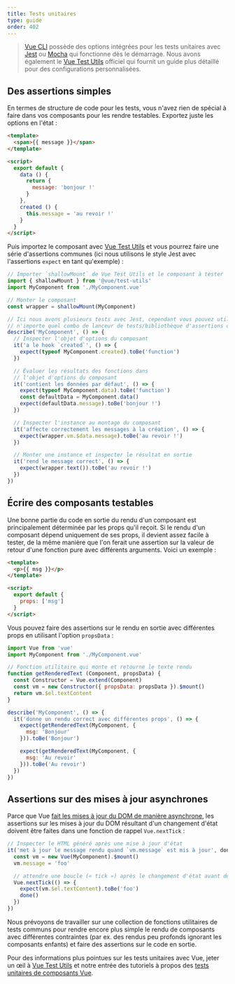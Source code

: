 ```yaml
---
title: Tests unitaires
type: guide
order: 402
---
```


> [Vue CLI](https://cli.vuejs.org/) possède des options intégrées pour les tests unitaires avec [Jest](https://github.com/facebook/jest) ou [Mocha](https://mochajs.org/) qui fonctionne dès le démarrage. Nous avons également le [Vue Test Utils](https://vue-test-utils.vuejs.org/) officiel qui fournit un guide plus détaillé pour des configurations personnalisées.

## Des assertions simples

En termes de structure de code pour les tests, vous n'avez rien de spécial à faire dans vos composants pour les rendre testables. Exportez juste les options en l'état :

``` html
<template>
  <span>{{ message }}</span>
</template>

<script>
  export default {
    data () {
      return {
        message: 'bonjour !'
      }
    },
    created () {
      this.message = 'au revoir !'
    }
  }
</script>
```

Puis importez le composant avec [Vue Test Utils](https://vue-test-utils.vuejs.org/) et vous pourrez faire une série d'assertions communes (ici nous utilisons le style Jest avec l'assertions `expect` en tant qu'exemple) :

``` js
// Importer `shallowMount` de Vue Test Utils et le composant à tester
import { shallowMount } from '@vue/test-utils'
import MyComponent from './MyComponent.vue'

// Monter le composant
const wrapper = shallowMount(MyComponent)

// Ici nous avons plusieurs tests avec Jest, cependant vous pouvez utiliser
// n'importe quel combo de lanceur de tests/bibliothèque d'assertions que vous préférez
describe('MyComponent', () => {
  // Inspecter l'objet d'options du composant
  it('a le hook `created`', () => {
    expect(typeof MyComponent.created).toBe('function')
  })

  // Évaluer les résultats des fonctions dans
  // l'objet d'options du composant
  it('contient les données par défaut', () => {
    expect(typeof MyComponent.data).toBe('function')
    const defaultData = MyComponent.data()
    expect(defaultData.message).toBe('bonjour !')
  })

  // Inspecter l'instance au montage du composant
  it('affecte correctement les messages à la création', () => {
    expect(wrapper.vm.$data.message).toBe('au revoir !')
  })

  // Monter une instance et inspecter le résultat en sortie
  it('rend le message correct', () => {
    expect(wrapper.text()).toBe('au revoir !')
  })
})
```

## Écrire des composants testables

Une bonne partie du code en sortie du rendu d'un composant est principalement déterminée par les props qu'il reçoit. Si le rendu d'un composant dépend uniquement de ses props, il devient assez facile à tester, de la même manière que l'on ferait une assertion sur la valeur de retour d'une fonction pure avec différents arguments. Voici un exemple :

``` html
<template>
  <p>{{ msg }}</p>
</template>

<script>
  export default {
    props: ['msg']
  }
</script>
```

Vous pouvez faire des assertions sur le rendu en sortie avec différentes props en utilisant l'option `propsData` :

``` js
import Vue from 'vue'
import MyComponent from './MyComponent.vue'

// Fonction utilitaire qui monte et retourne le texte rendu
function getRenderedText (Component, propsData) {
  const Constructor = Vue.extend(Component)
  const vm = new Constructor({ propsData: propsData }).$mount()
  return vm.$el.textContent
}

describe('MyComponent', () => {
  it('donne un rendu correct avec différentes props', () => {
    expect(getRenderedText(MyComponent, {
      msg: 'Bonjour'
    })).toBe('Bonjour')

    expect(getRenderedText(MyComponent, {
      msg: 'Au revoir'
    })).toBe('Au revoir')
  })
})
```

## Assertions sur des mises à jour asynchrones

Parce que Vue [fait les mises à jour du DOM de manière asynchrone](reactivity.html#File-d’attente-de-mise-a-jour-asynchrone), les assertions sur les mises à jour du DOM résultant d'un changement d'état doivent être faites dans une fonction de rappel `Vue.nextTick` :

``` js
// Inspecter le HTML généré après une mise à jour d'état
it('met à jour le message rendu quand `vm.message` est mis à jour', done => {
  const vm = new Vue(MyComponent).$mount()
  vm.message = 'foo'

  // attendre une boucle (« tick ») après le changement d'état avant de faire l'assertion des mises à jour du DOM
  Vue.nextTick(() => {
    expect(vm.$el.textContent).toBe('foo')
    done()
  })
})
```

Nous prévoyons de travailler sur une collection de fonctions utilitaires de tests communs pour rendre encore plus simple le rendu de composants avec différentes contraintes (par ex. des rendus peu profonds ignorant les composants enfants) et faire des assertions sur le code en sortie.

Pour des informations plus pointues sur les tests unitaires avec Vue, jeter un œil à [Vue Test Utils](https://vue-test-utils.vuejs.org/) et notre entrée des tutoriels à propos des [tests unitaires de composants Vue](https://vuejs.org/v2/cookbook/unit-testing-vue-components.html).
